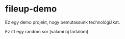 # fileup-demo
Ez egy demo projekt, hogy bemutassunk technológiákat.

Ez itt egy random sor (valami új tartalom)